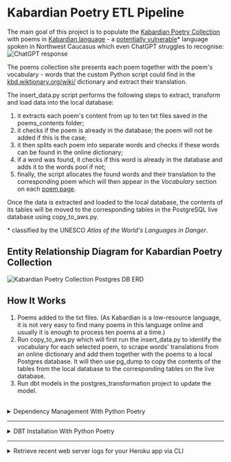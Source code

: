 # Kabardian Poetry ETL Pipeline


The main goal of this project is to populate the [Kabardian Poetry Collection](https://kabardian-poems-collection-b906b8b63b33.herokuapp.com/) with poems in [Kabardian language](https://en.wikipedia.org/wiki/Kabardian_language) - a [potentially vulnerable](https://en.wal.unesco.org/countries/russian-federation/languages/kabardian)* language spoken in Northwest Caucasus which even ChatGPT struggles to recognise:
![ChatGPT response](./docs/madeup-language.png)

 
The poems collection site presents each poem together with the poem's vocabulary - words that the custom Python script could find in the [kbd.wiktionary.org/wiki/](https://kbd.wiktionary.org/wiki/%D0%9D%D0%B0%D0%BF%D1%8D%D0%BA%D3%80%D1%83%D1%8D%D1%86%D3%80_%D0%BD%D1%8D%D1%85%D1%8A%D1%8B%D1%89%D1%85%D1%8C%D1%8D) dictionary and extract their translation.

The insert_data.py script performs the following steps to extract, transform and load data into the local database:

1. it extracts each poem's content from up to ten txt files saved in the poems_contents folder;
2. it checks if the poem is already in the database; the poem will not be added if this is the case;
3. it then splits each poem into separate words and checks if these words can be found in the online dictionary;
4. if a word was found, it checks if this word is already in the database and adds it to the words pool if not;
5. finally, the script allocates the found words and their translation to the corresponding poem which will then appear in the <i>Vocabulary</i> section on each [poem page](https://kabardian-poems-collection-b906b8b63b33.herokuapp.com/poems/1/).
     
Once the data is extracted and loaded to the local database, the contents of its tables will be moved to the corresponding tables in the PostgreSQL live database using copy_to_aws.py.
<br>

\* classified by the UNESCO <i>Atlas of the World's Languages in Danger</i>.

## Entity Relationship Diagram for Kabardian Poetry Collection

![Kabardian Poetry Collection Postgres DB ERD](./docs/poems_collection_erd.png "Kabardian Poetry Collection Postgres DB ERD")


## How It Works

1. Poems added to the txt files. (As Kabardian is a low-resource language, it is not very easy to find many poems in this language online and usually it is enough to process ten poems at a time.) 
2. Run copy_to_aws.py which will first run the insert_data.py to identify the vocabulary for each selected poem, to scrape words' translations from an online dictionary and add them together with the poems to a local Postgres database. It will then use  pg_dump to copy the contents of the tables from the local database to the corresponding tables on the live database.
4. Run dbt models in the postgres_transformation project to update the model.

</br>
<details>

<summary>Dependency Management With Python Poetry</summary>

### Activating Virtual Environment
Sources: [Real Python](https://realpython.com/dependency-management-python-poetry/), [Poetry Docs](https://python-poetry.org/docs/basic-usage/)

#### 1. Activate Poetry Shell
To activate the virtual environment, create a nested shell with poetry shell. This will activate the environment and start a new shell session within it.

After running this command, you'll be inside the virtual environment, and any Python commands or scripts you run will use the dependencies installed in this environment.
```bash
   poetry shell
```
To deactivate the virtual environment and exit this new shell type exit.
```bash
   exit
```
To deactivate the virtual environment without leaving the shell use deactivate.
```bash
   deactivate
```

#### 2. Directly Use the Virtual Environment (Without Activating the Shell)
If you don’t want to activate the entire shell but just want to run commands within the Poetry-managed virtual environment, you can prefix your commands with poetry run.
```bash
poetry run python insert_data.py
```
Or to run a dbt command:
```bash
poetry run dbt run
```

#### 3. Keep Dependencies Updated
```bash
poetry update
```

</details>

----

<details>
<summary>DBT Installation With Python Poetry</summary>

#### 1. Add dbt-core dbt-postgres to your dependencies
```bash
poetry add dbt-core dbt-postgres
```
Verify installation:

```bash
poetry shell
dbt --version
```
#### 2. Set Up a DBT Project and navigate into this project


```bash
dbt init postgres_transformation
cd postgres_transformation
```
#### 3. Configure profiles.yml file to connect to PostgreSQL
dbt requires a profiles.yml file to connect to your PostgreSQL database. The file is usually located in ~/.dbt/. Configure the file:

```yml
kabardian_poems:
  outputs:
    dev:
      dbname: your_db_name
      host: your_host
      pass: your_password
      port: 5432
      schema: "{{ env_var('DBT_SCHEMA', 'your_dbt_schema') }}"
      threads: 4
      type: postgres
      user: your_user
  target: dev
```
#### 4. Replace `view` for `table` in the dbt_project.yml file

```yml
+materialized: table #view
```

#### 5. Run dbt project with Python Poetry
```bash
poetry run dbt run
```

</details>

---- 


<details>
<summary>Retrieve recent web server logs for your Heroku app via CLI</summary>

1. Log in to Heroku via terminal <code>heroku login</code>

- This command will open a browser window prompting you to enter your Heroku credentials (email and password).
- Once logged in, you’ll be redirected back to the CLI, where you should see a message indicating you’re logged in.

2. Retrieve recent logs with <code>--num</code> flag
- You can adjust 1500 to any number up to Heroku's current maximum.
   ```bash
   heroku logs --app your-app-name --num 1500
   ```
3. Save logs to a file
   ```bash
   heroku logs --app your-app-name --num 1500 > recent-logs.txt
   ```
</details>
